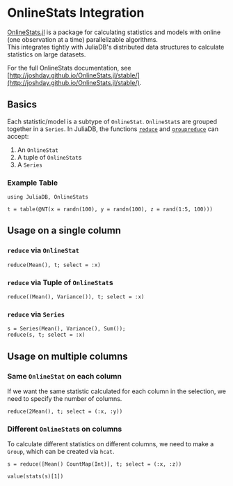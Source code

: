 # OnlineStats Integration

[OnlineStats.jl](https://github.com/joshday/OnlineStats.jl) is a package for calculating 
statistics and models with online (one observation at a time) parallelizable algorithms.  
This integrates tightly with JuliaDB's distributed data structures to calculate statistics
on large datasets.

For the full OnlineStats documentation, see [http://joshday.github.io/OnlineStats.jl/stable/](http://joshday.github.io/OnlineStats.jl/stable/).

## Basics

Each statistic/model is a subtype of `OnlineStat`.  `OnlineStat`s are grouped together in 
a `Series`.  In JuliaDB, the functions [`reduce`](@ref) and [`groupreduce`](@ref) can accept:

1. An `OnlineStat`
1. A tuple of `OnlineStat`s
1. A `Series`


### Example Table

```@repl ex1
using JuliaDB, OnlineStats

t = table(@NT(x = randn(100), y = randn(100), z = rand(1:5, 100)))
```

## Usage on a single column

### `reduce` via `OnlineStat`

```@repl ex1
reduce(Mean(), t; select = :x)
```

### `reduce` via Tuple of `OnlineStat`s

```@repl ex1
reduce((Mean(), Variance()), t; select = :x)
```

### `reduce` via `Series`
```@repl ex1 
s = Series(Mean(), Variance(), Sum());
reduce(s, t; select = :x)
```

## Usage on multiple columns

### Same `OnlineStat` on each column

If we want the same statistic calculated for each column in the selection, we need to specify
the number of columns. 

```@repl ex1
reduce(2Mean(), t; select = (:x, :y))
```

### Different `OnlineStat`s on columns

To calculate different statistics on different columns, we need to make a `Group`, which can
be created via `hcat`.

```@repl ex1 
s = reduce([Mean() CountMap(Int)], t; select = (:x, :z))

value(stats(s)[1])
```
